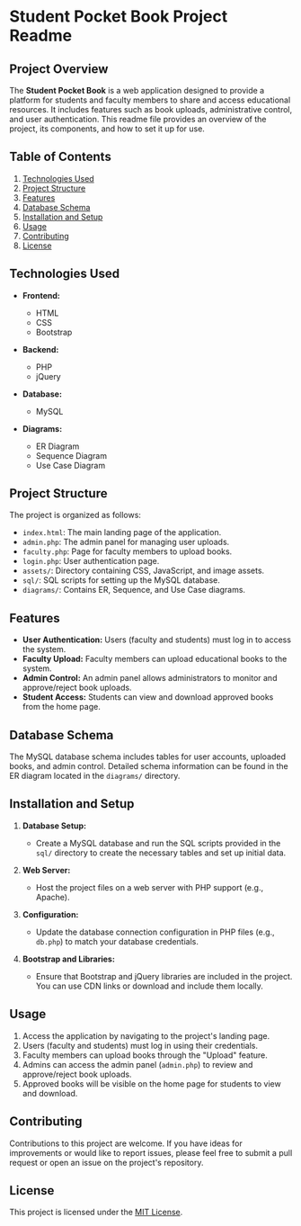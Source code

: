 # Student Pocket Book Project Readme

## Project Overview

The **Student Pocket Book** is a web application designed to provide a platform for students and faculty members to share and access educational resources. It includes features such as book uploads, administrative control, and user authentication. This readme file provides an overview of the project, its components, and how to set it up for use.

## Table of Contents

1. [Technologies Used](#technologies-used)
2. [Project Structure](#project-structure)
3. [Features](#features)
4. [Database Schema](#database-schema)
5. [Installation and Setup](#installation-and-setup)
6. [Usage](#usage)
7. [Contributing](#contributing)
8. [License](#license)

## Technologies Used

- **Frontend:**
  - HTML
  - CSS
  - Bootstrap

- **Backend:**
  - PHP
  - jQuery

- **Database:**
  - MySQL

- **Diagrams:**
  - ER Diagram
  - Sequence Diagram
  - Use Case Diagram

## Project Structure

The project is organized as follows:

- `index.html`: The main landing page of the application.
- `admin.php`: The admin panel for managing user uploads.
- `faculty.php`: Page for faculty members to upload books.
- `login.php`: User authentication page.
- `assets/`: Directory containing CSS, JavaScript, and image assets.
- `sql/`: SQL scripts for setting up the MySQL database.
- `diagrams/`: Contains ER, Sequence, and Use Case diagrams.

## Features

- **User Authentication:** Users (faculty and students) must log in to access the system.
- **Faculty Upload:** Faculty members can upload educational books to the system.
- **Admin Control:** An admin panel allows administrators to monitor and approve/reject book uploads.
- **Student Access:** Students can view and download approved books from the home page.

## Database Schema

The MySQL database schema includes tables for user accounts, uploaded books, and admin control. Detailed schema information can be found in the ER diagram located in the `diagrams/` directory.

## Installation and Setup

1. **Database Setup:**
   - Create a MySQL database and run the SQL scripts provided in the `sql/` directory to create the necessary tables and set up initial data.

2. **Web Server:**
   - Host the project files on a web server with PHP support (e.g., Apache).

3. **Configuration:**
   - Update the database connection configuration in PHP files (e.g., `db.php`) to match your database credentials.

4. **Bootstrap and Libraries:**
   - Ensure that Bootstrap and jQuery libraries are included in the project. You can use CDN links or download and include them locally.

## Usage

1. Access the application by navigating to the project's landing page.
2. Users (faculty and students) must log in using their credentials.
3. Faculty members can upload books through the "Upload" feature.
4. Admins can access the admin panel (`admin.php`) to review and approve/reject book uploads.
5. Approved books will be visible on the home page for students to view and download.

## Contributing

Contributions to this project are welcome. If you have ideas for improvements or would like to report issues, please feel free to submit a pull request or open an issue on the project's repository.

## License

This project is licensed under the [MIT License](LICENSE).